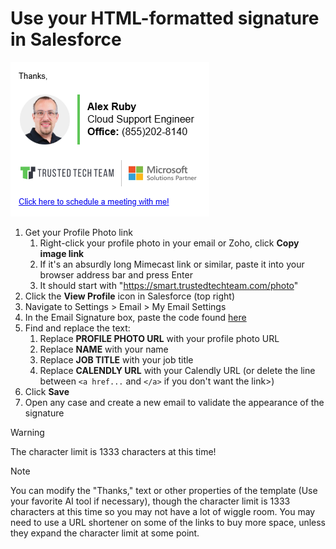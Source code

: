 # Use your HTML-formatted signature in Salesforce
![](SignatureExample.png)
1. Get your Profile Photo link
   1. Right-click your profile photo in your email or Zoho, click **Copy image link**
   2. If it's an absurdly long Mimecast link or similar, paste it into your browser address bar and press Enter
   3. It should start with "https://smart.trustedtechteam.com/photo"
2. Click the **View Profile** icon in Salesforce (top right)
3. Navigate to Settings > Email > My Email Settings
4. In the Email Signature box, paste the code found [here](ttt-sig-template.html)
5. Find and replace the text:
   1. Replace **PROFILE PHOTO URL** with your profile photo URL
   2. Replace **NAME** with your name
   3. Replace **JOB TITLE** with your job title
   4. Replace **CALENDLY URL** with your Calendly URL (or delete the line between `<a href...` and `</a>` if you don't want the link>)
6. Click **Save**
7. Open any case and create a new email to validate the appearance of the signature

> [!WARNING]
> The character limit is 1333 characters at this time!

> [!NOTE]
> You can modify the "Thanks," text or other properties of the template (Use your favorite AI tool if necessary), though the character limit is 1333 characters at this time so you may not have a lot of wiggle room. You may need to use a URL shortener on some of the links to buy more space, unless they expand the character limit at some point.